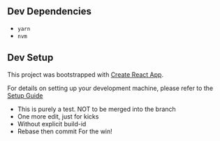 
## Dev Dependencies
- `yarn`
- `nvm`

## Dev Setup

This project was bootstrapped with [Create React App](https://github.com/facebook/create-react-app).

For details on setting up your development machine, please refer to the [Setup Guide](https://github.com/appsmithorg/appsmith/blob/release/contributions/ClientSetup.md)

* This is purely a test. NOT to be merged into the branch
* One more edit, just for kicks
* Without explicit build-id
* Rebase then commit
For the win!
